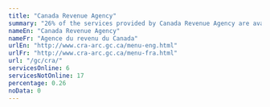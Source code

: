 ```yaml
---
title: "Canada Revenue Agency"
summary: "26% of the services provided by Canada Revenue Agency are available end-to-end online. 6 are available online, and 17 are not available online."
nameEn: "Canada Revenue Agency"
nameFr: "Agence du revenu du Canada"
urlEn: "http://www.cra-arc.gc.ca/menu-eng.html"
urlFr: "http://www.cra-arc.gc.ca/menu-fra.html"
url: "/gc/cra/"
servicesOnline: 6
servicesNotOnline: 17
percentage: 0.26
noData: 0
---
```

